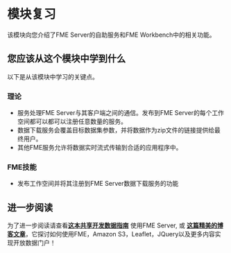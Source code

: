 # 模块复习

该模块向您介绍了FME Server的自助服务和FME Workbench中的相关功能。

## 您应该从这个模块中学到什么

以下是从该模块中学习的关键点。

### 理论

* 服务处理FME Server与其客户端之间的通信。发布到FME Server的每个工作空间都可以都可以注册任意数量的服务。
* 数据下载服务会覆盖目标数据集参数，并将数据作为zip文件的链接提供给最终用户。
* 其他FME服务允许将数据实时流式传输到合适的应用程序中。

### FME技能

* 发布工作空间并将其注册到FME Server数据下载服务的功能

## 进一步阅读

为了进一步阅读请查看[**这本共享开发数据指南**](http://blog.safe.com/2016/05/open-data-portals/) 使用FME Server, 或 [**这篇精美的博客文章**](http://blog.safe.com/2016/05/how-to-build-a-data-downloader-with-leaflet-and-fme-cloud/)，它探讨如何使用FME，Amazon S3，Leaflet，JQuery以及更多内容实现开放数据门户！

